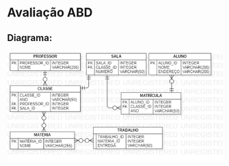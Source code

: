 # Avaliação ABD


## Diagrama:
![Diagrama](https://github.com/MACR0Z/abd/blob/main/ABD%20Diagrama.png?raw=true)

